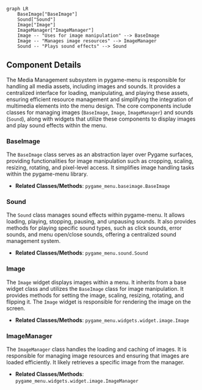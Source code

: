 ```mermaid
graph LR
    BaseImage["BaseImage"]
    Sound["Sound"]
    Image["Image"]
    ImageManager["ImageManager"]
    Image -- "Uses for image manipulation" --> BaseImage
    Image -- "Manages image resources" --> ImageManager
    Sound -- "Plays sound effects" --> Sound
```

## Component Details

The Media Management subsystem in pygame-menu is responsible for handling all media assets, including images and sounds. It provides a centralized interface for loading, manipulating, and playing these assets, ensuring efficient resource management and simplifying the integration of multimedia elements into the menu design. The core components include classes for managing images (`BaseImage`, `Image`, `ImageManager`) and sounds (`Sound`), along with widgets that utilize these components to display images and play sound effects within the menu.

### BaseImage
The `BaseImage` class serves as an abstraction layer over Pygame surfaces, providing functionalities for image manipulation such as cropping, scaling, resizing, rotating, and pixel-level access. It simplifies image handling tasks within the pygame-menu library.
- **Related Classes/Methods**: `pygame_menu.baseimage.BaseImage`

### Sound
The `Sound` class manages sound effects within pygame-menu. It allows loading, playing, stopping, pausing, and unpausing sounds. It also provides methods for playing specific sound types, such as click sounds, error sounds, and menu open/close sounds, offering a centralized sound management system.
- **Related Classes/Methods**: `pygame_menu.sound.Sound`

### Image
The `Image` widget displays images within a menu. It inherits from a base widget class and utilizes the `BaseImage` class for image manipulation. It provides methods for setting the image, scaling, resizing, rotating, and flipping it. The `Image` widget is responsible for rendering the image on the screen.
- **Related Classes/Methods**: `pygame_menu.widgets.widget.image.Image`

### ImageManager
The `ImageManager` class handles the loading and caching of images. It is responsible for managing image resources and ensuring that images are loaded efficiently. It likely retrieves a specific image from the manager.
- **Related Classes/Methods**: `pygame_menu.widgets.widget.image.ImageManager`
